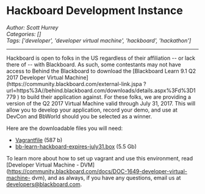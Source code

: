 # Hackboard Development Instance
*Author: Scott Hurrey*  
*Categories: []*  
*Tags: ['developer', 'developer virtual machine', 'hackboard', 'hackathon']*  
<hr />
Hackboard is open to folks in the US regardless of their affiliation -- or
lack there of -- with Blackboard. As such, some contestants may not have
access to Behind the Blackboard to download the [Blackboard Learn 9.1 Q2 2017
Developer Virtual Machine](https://community.blackboard.com/external-link.jspa
?url=https%3A//behind.blackboard.com/downloads/details.aspx%3Fd%3D1779
) to build their application against. For these folks, we are providing a
version of the Q2 2017 Virtual Machine valid through July 31, 2017. This will
allow you to develop your application, record your demo, and use at DevCon and
BbWorld should you be selected as a winner.

Here are the downloadable files you will need:

  * [Vagrantfile](https://s3.amazonaws.com/dvm/hackboard/Vagrantfile) (587 b)
  * [bb-learn-hackboard-expires-july31.box](https://s3.amazonaws.com/dvm/hackboard/bb-learn-hackboard-expires-july31.box) (5.5 Gb)

To learn more about how to set up vagrant and use this environment, read
[Developer Virtual Machine -
DVM](https://community.blackboard.com/docs/DOC-1649-developer-virtual-machine-
dvm), and as always, if you have any questions, email us at
[developers@blackboard.com](mailto:developers@blackboard.com).

